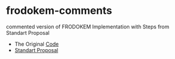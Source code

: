 # frodokem-comments
commented version of FRODOKEM Implementation with Steps from Standart Proposal

- The Original [Code](https://github.com/kuking/go-frodokem)
- [Standart Proposal](https://frodokem.org/files/FrodoKEM_standard_proposal_20241205.pdf)
